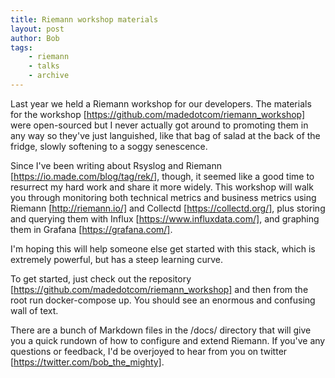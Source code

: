 ```yaml
---
title: Riemann workshop materials
layout: post
author: Bob
tags:
    - riemann
    - talks
    - archive
---
```


Last year we held a Riemann workshop for our developers. The materials for the workshop
[https://github.com/madedotcom/riemann_workshop] were open-sourced but I never actually
got around to promoting them in any way so they've just languished, like that bag of
salad at the back of the fridge, slowly softening to a soggy senescence.

Since I've been writing about Rsyslog and Riemann [https://io.made.com/blog/tag/rek/],
though, it seemed like a good time to resurrect my hard work and share it more widely.
This workshop will walk you through monitoring both technical metrics and business
metrics using Riemann [http://riemann.io/] and Collectd [https://collectd.org/], plus
storing and querying them with Influx [https://www.influxdata.com/], and graphing them
in Grafana [https://grafana.com/].

I'm hoping this will help someone else get started with this stack, which is extremely
powerful, but has a steep learning curve.

To get started, just check out the repository
[https://github.com/madedotcom/riemann_workshop] and then from the root run
docker-compose up. You should see an enormous and confusing wall of text.

There are a bunch of Markdown files in the /docs/ directory that will give you a quick
rundown of how to configure and extend Riemann. If you've any questions or feedback, I'd
be overjoyed to hear from you on twitter [https://twitter.com/bob_the_mighty].
